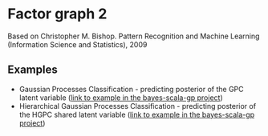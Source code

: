 # Factor graph 2

Based on Christopher M. Bishop. Pattern Recognition and Machine Learning (Information Science and Statistics), 2009

## Examples

* Gaussian Processes Classification - predicting posterior of the GPC latent variable ([link to example in the bayes-scala-gp project](https://github.com/danielkorzekwa/bayes-scala-gp/blob/master/src/test/scala/dk/gp/gpc/factorgraph2/GpcFactorGraph2Test.scala))   
* Hierarchical Gaussian Processes Classification - predicting posterior of the HGPC shared latent variable ([link to example in the bayes-scala-gp project](https://github.com/danielkorzekwa/bayes-scala-gp/blob/master/src/test/scala/dk/gp/hgpc/factorgraph2/HgpcFactorGraph2Test.scala))   
  
